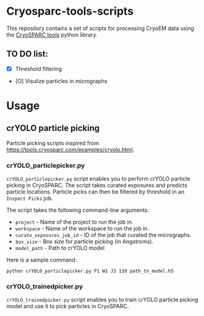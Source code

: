 # Cryosparc-tools-scripts
This repository contains a set of scripts for processing CryoEM data using the [CryoSPARC tools](https://tools.cryosparc.com/intro.html) python library.

## TO DO list:
- [X] Threshold filtering
- [O] Visulize particles in micrographs

# Usage
## crYOLO particle picking
Particle picking scripts inspired from https://tools.cryosparc.com/examples/cryolo.html.

### crYOLO_particlepicker.py
`crYOLO_particlepicker.py` script enables you to perform crYOLO particle picking in CryoSPARC. The script takes curated exposures and predicts particle locations. Particle picks can then be filtered by threshold in an `Inspect Picks` job.

The script takes the following command-line arguments:

- `project` - Name of the project to run the job in.
- `workspace` - Name of the workspace to run the job in.
- `curate_exposures_job_id` - ID of the job that curated the micrographs.
- `box_size` - Box size for particle picking (in Angstroms).
- `model_path` - Path to crYOLO model

Here is a sample command:
``` 
python crYOLO_particlepicker.py P1 W1 J3 110 path_to_model.h5 
```

### crYOLO_trainedpicker.py
`crYOLO_trainedpicker.py` script enables you to train crYOLO particle picking model and use it to pick particles in CryoSPARC.